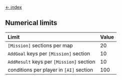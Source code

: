 [← index](../index.md)

## Numerical limits

| Limit                                    | Value |
|:-----------------------------------------|:------|
| `[Mission]` sections per map             | 20    |
| `AddGoal` keys per `[Mission]` section   | 10    |
| `AddResult` keys per `[Mission]` section | 10    |
| conditions per player in `[AI]` section  | 100   |